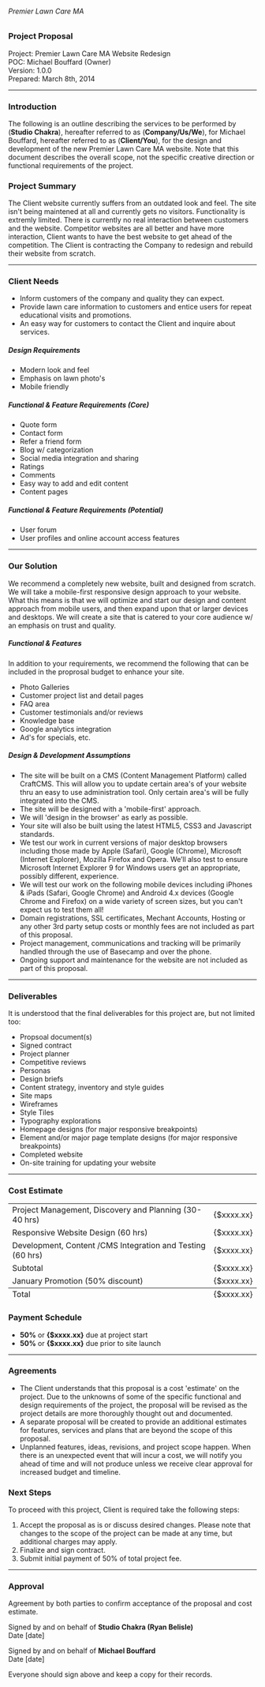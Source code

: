 ###### Premier Lawn Care MA
### Project Proposal

Project: Premier Lawn Care MA Website Redesign  
POC: Michael Bouffard (Owner)  
Version: 1.0.0  
Prepared: March 8th, 2014

***

### Introduction
The following is an outline describing the services to be performed by (**Studio Chakra**), hereafter referred to as (**Company/Us/We**), for Michael Bouffard, hereafter referred to as (**Client/You**), for the design and development of the new Premier Lawn Care MA website. Note that this document describes the overall scope, not the specific creative direction or functional requirements of the project.

### Project Summary
The Client website currently suffers from an outdated look and feel. The site isn't being maintened at all and currently gets no visitors. Functionality is extremly limited. There is currently no real interaction between customers and the website. Competitor websites are all better and have more interaction, Client wants to have the best website to get ahead of the competition. The Client is contracting the Company to redesign and rebuild their website from scratch.

***

### Client Needs
- Inform customers of the company and quality they can expect.
- Provide lawn care information to customers and entice users for repeat educational visits and promotions.
- An easy way for customers to contact the Client and inquire about services.

##### Design Requirements
- Modern look and feel
- Emphasis on lawn photo's
- Mobile friendly

##### Functional & Feature Requirements (Core)
- Quote form
- Contact form
- Refer a friend form
- Blog w/ categorization
- Social media integration and sharing
- Ratings
- Comments
- Easy way to add and edit content
- Content pages

##### Functional & Feature Requirements (Potential)
- User forum
- User profiles and online account access features

***

### Our Solution
We recommend a completely new website, built and designed from scratch. We will take a mobile-first responsive design approach to your website. What this means is that we will optimize and start our design and content approach from mobile users, and then expand upon that or larger devices and desktops. We will create a site that is catered to your core audience w/ an emphasis on trust and quality.

##### Functional & Features
In addition to your requirements, we recommend the following that can be included in the proprosal budget to enhance your site.

- Photo Galleries
- Customer project list and detail pages
- FAQ area
- Customer testimonials and/or reviews
- Knowledge base
- Google analytics integration
- Ad's for specials, etc.

##### Design & Development Assumptions
- The site will be built on a CMS (Content Management Platform) called CraftCMS. This will allow you to update certain area's of your website thru an easy to use administration tool. Only certain area's will be fully integrated into the CMS.
- The site will be designed with a 'mobile-first' approach. 
- We will 'design in the browser' as early as possible.
- Your site will also be built using the latest HTML5, CSS3 and Javascript standards.
- We test our work in current versions of major desktop browsers including those made by Apple (Safari), Google (Chrome), Microsoft (Internet Explorer), Mozilla Firefox and Opera. We’ll also test to ensure Microsoft Internet Explorer 9 for Windows users get an appropriate, possibly different, experience. 
- We will test our work on the following mobile devices including iPhones & iPads (Safari, Google Chrome) and Android 4.x devices (Google Chrome and Firefox) on a wide variety of screen sizes, but you can't expect us to test them all!
- Domain registrations, SSL certificates, Mechant Accounts, Hosting or any other 3rd party setup costs or monthly fees are not included as part of this proposal.
- Project management, communications and tracking will be primarily handled through the use of Basecamp and over the phone.
- Ongoing support and maintenance for the website are not included as part of this proposal.

***

### Deliverables
It is understood that the final deliverables for this project are, but not limited too:

- Propsoal document(s)
- Signed contract
- Project planner
- Competitive reviews
- Personas
- Design briefs
- Content strategy, inventory and style guides
- Site maps
- Wireframes
- Style Tiles
- Typography explorations
- Homepage designs (for major responsive breakpoints)
- Element and/or major page template designs (for major responsive breakpoints)
- Completed website
- On-site training for updating your website

***

### Cost Estimate

<table>
	<tbody>
		<tr>
			<td>Project Management, Discovery and Planning (30-40 hrs)</td>
			<td>{$xxxx.xx}</td>
		</tr>
		<tr>
			<td>Responsive Website Design (60 hrs)</td>
			<td>{$xxxx.xx}</td>
		</tr>
		<tr>
			<td>Development, Content /CMS Integration and Testing (60 hrs)</td>
			<td>{$xxxx.xx}</td>
		</tr>
		<tr>
			<td>Subtotal</td>
			<td>{$xxxx.xx}</td>
		</tr>
		<tr>
			<td>January Promotion (50% discount)</td>
			<td>{$xxxx.xx}</td>
		</tr>
	</tbody>
	<tfoot>
		<tr>
			<td>Total</td>
			<td>{$xxxx.xx}</td>
		</tr>
	</tfoot>
</table>


### Payment Schedule

* **50%** or **{$xxxx.xx}** due at project start 
* **50%** or **{$xxxx.xx}** due prior to site launch

***

### Agreements
- The Client understands that this proposal is a cost 'estimate' on the project. Due to the unknowns of some of the specific functional and design requirements of the project, the proposal will be revised as the project details are more thoroughly thought out and documented.
- A separate proposal will be created to provide an additional estimates for features, services and plans that are beyond the scope of this proposal.
- Unplanned features, ideas, revisions, and project scope happen. When there is an unexpected eventthat will incur a cost, we will notify you ahead of time and will not produce unless we receive clearapproval for increased budget and timeline.

### Next Steps
To proceed with this project, Client is required take the following steps:

1. Accept the proposal as is or discuss desired changes. Please note that changes to the scope of the project can be made at any time, but additional charges may apply. 
2. Finalize and sign contract. 
3. Submit initial payment of 50% of total project fee.

***

### Approval
Agreement by both parties to confirm acceptance of the proposal and cost estimate. 

Signed by and on behalf of **Studio Chakra (Ryan Belisle)**  
Date [date]

Signed by and on behalf of **Michael Bouffard**  
Date [date]

Everyone should sign above and keep a copy for their records.